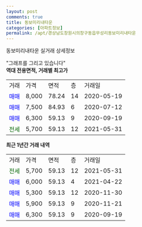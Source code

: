 ```yaml
---
layout: post
comments: true
title: 동보미리내타운
categories: [아파트정보]
permalink: /apt/경상남도창원시의창구동읍무성리동보미리내타운
---
```


동보미리내타운 실거래 상세정보

<script type="text/javascript">
  google.charts.load('current', {'packages':['line', 'corechart']});
  google.charts.setOnLoadCallback(drawChart);

  function drawChart() {
    var data = new google.visualization.DataTable();
    data.addColumn('date', '거래일');
    data.addColumn('number', "매매");
    data.addColumn('number', "전세");
    data.addColumn('number', "전매");

    data.addRows([[new Date(Date.parse("2021-05-31")), null, 5700, null], [new Date(Date.parse("2021-04-22")), 6000, null, null], [new Date(Date.parse("2020-11-30")), 5300, null, null], [new Date(Date.parse("2020-11-21")), 5900, null, null], [new Date(Date.parse("2020-09-19")), 6300, null, null]]);

    var options = {
      hAxis: {
        format: 'yyyy/MM/dd'
      },    
      lineWidth: 0,
      pointsVisible: true,    
      title: '최근 1년간 유형별 실거래가 분포',
      legend: { position: 'bottom' }
    };

    var formatter = new google.visualization.NumberFormat({pattern:'###,###'} );
    formatter.format(data, 1);
    formatter.format(data, 2);
    
    setTimeout(function() {
        var chart = new google.visualization.LineChart(document.getElementById('columnchart_material'));
        chart.draw(data, (options));
        document.getElementById('loading').style.display = 'none';
    }, 200);
  }
</script>


<div id="loading" style="z-index:20; display: block; margin-left: 0px">"그래프를 그리고 있습니다"</div>
<div id="columnchart_material" style="width: 95%; margin-left: 0px; display: block"></div>
<!-- contents start -->
<b>역대 전용면적, 거래별 최고가</b>
<table class="sortable">
    <tr>
      <td>거래</td>
      <td>가격</td>
      <td>면적</td>
      <td>층</td>
      <td>거래일</td>
    </tr>
        <tr>
          <td><a style="color: blue">매매</a></td>
          <td>8,000</td>
          <td>78.24</td>
          <td>14</td>
          <td>2020-05-19</td>
        </tr>            <tr>
          <td><a style="color: blue">매매</a></td>
          <td>7,500</td>
          <td>84.93</td>
          <td>6</td>
          <td>2020-07-12</td>
        </tr>            <tr>
          <td><a style="color: blue">매매</a></td>
          <td>6,300</td>
          <td>59.13</td>
          <td>9</td>
          <td>2020-09-19</td>
        </tr>        
        <tr>
              <td><a style="color: darkgreen">전세</a></td>
              <td>5,700</td>
              <td>59.13</td>
              <td>12</td>
              <td>2021-05-31</td>
            </tr>        
    
</table>

<b>최근 1년간 거래 내역</b>

<table class="sortable">
    <tr>
      <td>거래</td>
      <td>가격</td>
      <td>면적</td>
      <td>층</td>
      <td>거래일</td>
    </tr>
    <tr>
      <td><a style="color: darkgreen">전세</a></td>
      <td>5,700</td>
      <td>59.13</td>
      <td>12</td>
      <td>2021-05-31</td>
    </tr>          <tr>
      <td><a style="color: blue">매매</a></td>
      <td>6,000</td>
      <td>59.13</td>
      <td>4</td>
      <td>2021-04-22</td>
    </tr>          <tr>
      <td><a style="color: blue">매매</a></td>
      <td>5,300</td>
      <td>59.13</td>
      <td>12</td>
      <td>2020-11-30</td>
    </tr>          <tr>
      <td><a style="color: blue">매매</a></td>
      <td>5,900</td>
      <td>59.13</td>
      <td>9</td>
      <td>2020-11-21</td>
    </tr>          <tr>
      <td><a style="color: blue">매매</a></td>
      <td>6,300</td>
      <td>59.13</td>
      <td>9</td>
      <td>2020-09-19</td>
    </tr>      </table>
<!-- contents end -->    

